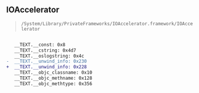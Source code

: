 ## IOAccelerator

> `/System/Library/PrivateFrameworks/IOAccelerator.framework/IOAccelerator`

```diff

   __TEXT.__const: 0x8
   __TEXT.__cstring: 0x4d7
   __TEXT.__oslogstring: 0x4c
-  __TEXT.__unwind_info: 0x230
+  __TEXT.__unwind_info: 0x228
   __TEXT.__objc_classname: 0x10
   __TEXT.__objc_methname: 0x128
   __TEXT.__objc_methtype: 0x356

```

